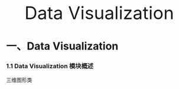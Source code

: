 <center><font size=50>Data Visualization</font></center>

# 一、Data Visualization

### 1.1 Data Visualization 模块概述

三维图形类
